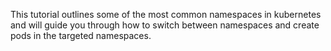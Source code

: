 This tutorial outlines some of the most common namespaces in kubernetes and will guide you through how to switch between namespaces and create pods in the targeted namespaces.